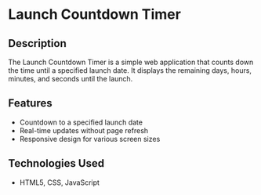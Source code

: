 # Launch Countdown Timer

## Description

The Launch Countdown Timer is a simple web application that counts down the time until a specified launch date. It displays the remaining days, hours, minutes, and seconds until the launch.

## Features

- Countdown to a specified launch date
- Real-time updates without page refresh
- Responsive design for various screen sizes

## Technologies Used
- HTML5, CSS, JavaScript

